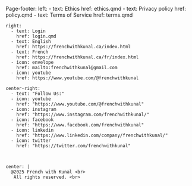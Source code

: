 Page-footer:
    left:
      - text: Ethics
        href: ethics.qmd
      - text: Privacy policy
        href: policy.qmd
      - text: Terms of Service
        href: terms.qmd

    right:
      - text: Login
        href: login.qmd
      - text: English
        href: https://frenchwithkunal.ca/index.html
      - text: French
        href: https://frenchwithkunal.ca/fr/index.html
      - icon: envelope
        href: mailto:frenchwithkunal@gmail.com
      - icon: youtube
        href: https://www.youtube.com/@frenchwithkunal 

    center-right:
      - text: "Follow Us:"
      - icon: youtube
        href: "https://www.youtube.com/@frenchwithkunal"
      - icon: instagram
        href: "https://www.instagram.com/frenchwithkunal/"
      - icon: facebook
        href: "https://www.facebook.com/frenchwithkunal"
      - icon: linkedin
        href: "https://www.linkedin.com/company/frenchwithkunal/"
      - icon: twitter
        href: "https://twitter.com/frenchwithkunal"

      
    
    center: |
      @2025 French with Kunal <br>
       All rights reserved. <br>